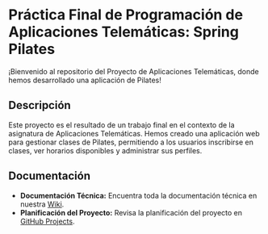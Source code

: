 # Práctica Final de Programación de Aplicaciones Telemáticas: Spring Pilates

¡Bienvenido al repositorio del Proyecto de Aplicaciones Telemáticas, donde hemos desarrollado una aplicación de Pilates!

## Descripción

Este proyecto es el resultado de un trabajo final en el contexto de la asignatura de Aplicaciones Telemáticas. Hemos creado una aplicación web para gestionar clases de Pilates, permitiendo a los usuarios inscribirse en clases, ver horarios disponibles y administrar sus perfiles.

## Documentación

- **Documentación Técnica:** Encuentra toda la documentación técnica en nuestra [Wiki](https://github.com/ajm463/pfinal/wiki).
- **Planificación del Proyecto:** Revisa la planificación del proyecto en [GitHub Projects](https://github.com/ajm463/pfinal/projects).


